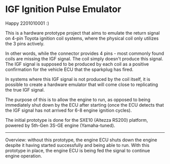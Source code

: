 # IGF Ignition Pulse Emulator

Happy 2201010001 :)

This is a hardware prototype project that aims to emulate the return signal on 4-pin Toyota ignition coil systems, where the physical coil only utilizes the 3 pins actively.

In other words, while the connector provides 4 pins - most commonly found coils are missing the IGF signal. The coil simply doesn't produce this signal. The IGF signal is supposed to be produced by each coil as a positive confirmation for the vehicle ECU that the sparkplug has fired.

In systems where this IGF signal is not produced by the coil itself, it is possible to create a hardware emulator that will come close to replicating the true IGF signal.

The purpose of this is to allow the engine to run, as opposed to being immediately shut down by the ECU after starting (once the ECU detects that the IGF signal has not arrived for 6-8 engine ignition cycles).

The initial prototype is done for the SXE10 (Altezza RS200) platform, powered by 5th-Gen 3S-GE engine (Yamaha-tuned).

----------------------------------------------------------------

Overview: without this prototype, the engine ECU shuts down the engine despite it having started successfully and being able to run. With this prototype in place, the engine ECU is being fed the signal to continue engine operation.
